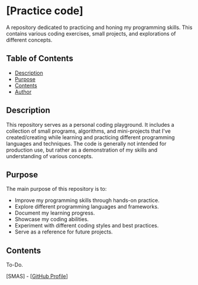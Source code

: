 # [Practice code]

A repository dedicated to practicing and honing my programming skills.  This contains various coding exercises, small projects, and explorations of different concepts.

## Table of Contents

*   [Description](#description)
*   [Purpose](#purpose)
*   [Contents](#contents)
*   [Author](#author)

## Description

This repository serves as a personal coding playground.  It includes a collection of small programs, algorithms, and mini-projects that I've created/creating while learning and practicing different programming languages and techniques.  The code is generally not intended for production use, but rather as a demonstration of my skills and understanding of various concepts.

## Purpose

The main purpose of this repository is to:

*   Improve my programming skills through hands-on practice.
*   Explore different programming languages and frameworks.
*   Document my learning progress.
*   Showcase my coding abilities.
*   Experiment with different coding styles and best practices.
*   Serve as a reference for future projects.


## Contents

To-Do.



[SMAS] - [[GitHub Profile](https://github.com/smas783)]
